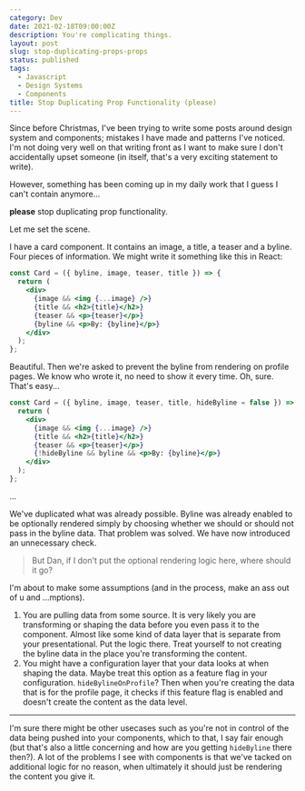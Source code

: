 ```yaml
---
category: Dev
date: 2021-02-18T09:00:00Z
description: You're complicating things.
layout: post
slug: stop-duplicating-props-props
status: published
tags:
  - Javascript
  - Design Systems
  - Components
title: Stop Duplicating Prop Functionality (please)
---
```


Since before Christmas, I've been trying to write some posts around design system and components; mistakes I have made and patterns I've noticed. I'm not doing very well on that writing front as I want to make sure I don't accidentally upset someone (in itself, that's a very exciting statement to write).

However, something has been coming up in my daily work that I guess I can't contain anymore...

**please** stop duplicating prop functionality.

Let me set the scene.

I have a card component. It contains an image, a title, a teaser and a byline. Four pieces of information. We might write it something like this in React:

```jsx
const Card = ({ byline, image, teaser, title }) => {
  return (
    <div>
      {image && <img {...image} />}
      {title && <h2>{title}</h2>}
      {teaser && <p>{teaser}</p>}
      {byline && <p>By: {byline}</p>}
    </div>
  );
};
```

Beautiful. Then we're asked to prevent the byline from rendering on profile pages. We know who wrote it, no need to show it every time. Oh, sure. That's easy...

```jsx
const Card = ({ byline, image, teaser, title, hideByline = false }) => {
  return (
    <div>
      {image && <img {...image} />}
      {title && <h2>{title}</h2>}
      {teaser && <p>{teaser}</p>}
      {!hideByline && byline && <p>By: {byline}</p>}
    </div>
  );
};
```

...

We've duplicated what was already possible. Byline was already enabled to be optionally rendered simply by choosing whether we should or should not pass in the byline data. That problem was solved. We have now introduced an unnecessary check.

> But Dan, if I don't put the optional rendering logic here, where should it go?

I'm about to make some assumptions (and in the process, make an ass out of u and ...mptions).

1. You are pulling data from some source. It is very likely you are transforming or shaping the data before you even pass it to the component. Almost like some kind of data layer that is separate from your presentational. Put the logic there. Treat yourself to not creating the byline data in the place you're transforming the content.
2. You might have a configuration layer that your data looks at when shaping the data. Maybe treat this option as a feature flag in your configuration. `hideBylineOnProfile`? Then when you're creating the data that is for the profile page, it checks if this feature flag is enabled and doesn't create the content as the data level.

---

I'm sure there might be other usecases such as you're not in control of the data being pushed into your components, which to that, I say fair enough (but that's also a little concerning and how are you getting `hideByline` there then?). A lot of the problems I see with components is that we've tacked on additional logic for no reason, when ultimately it should just be rendering the content you give it.
